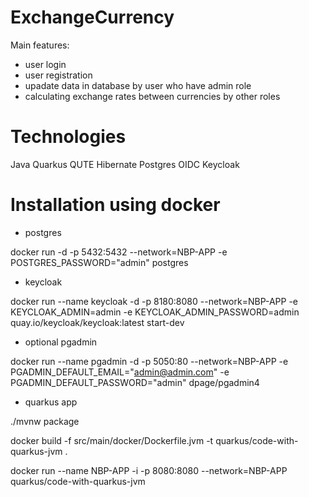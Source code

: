 # ExchangeCurrency

Main features:
- user login 
- user registration
- upadate data in database by user who have admin role
- calculating exchange rates between currencies by other roles

# Technologies

Java
Quarkus
QUTE
Hibernate
Postgres
OIDC
Keycloak


# Installation using docker

- postgres

docker run -d -p 5432:5432 --network=NBP-APP -e POSTGRES_PASSWORD="admin" postgres

- keycloak

docker run --name keycloak -d -p 8180:8080 --network=NBP-APP
-e KEYCLOAK_ADMIN=admin
-e KEYCLOAK_ADMIN_PASSWORD=admin quay.io/keycloak/keycloak:latest start-dev

- optional pgadmin

docker run --name pgadmin -d -p 5050:80 --network=NBP-APP
-e PGADMIN_DEFAULT_EMAIL="admin@admin.com"
-e PGADMIN_DEFAULT_PASSWORD="admin"  dpage/pgadmin4

- quarkus app

./mvnw package

docker build -f src/main/docker/Dockerfile.jvm -t quarkus/code-with-quarkus-jvm .

docker run --name NBP-APP -i -p 8080:8080 --network=NBP-APP quarkus/code-with-quarkus-jvm
